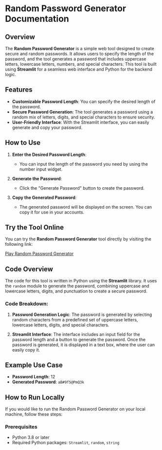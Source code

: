 # Random Password Generator Documentation

## Overview

The **Random Password Generator** is a simple web tool designed to create secure and random passwords. It allows users to specify the length of the password, and the tool generates a password that includes uppercase letters, lowercase letters, numbers, and special characters. This tool is built using **Streamlit** for a seamless web interface and Python for the backend logic.

## Features

- **Customizable Password Length**: You can specify the desired length of the password.
- **Secure Password Generation**: The tool generates a password using a random mix of letters, digits, and special characters to ensure security.
- **User-Friendly Interface**: With the Streamlit interface, you can easily generate and copy your password.
  
## How to Use

1. **Enter the Desired Password Length**:
   - You can input the length of the password you need by using the number input widget.
   
2. **Generate the Password**:
   - Click the "Generate Password" button to create the password.
   
3. **Copy the Generated Password**:
   - The generated password will be displayed on the screen. You can copy it for use in your accounts.
  
## Try the Tool Online

You can try the **Random Password Generator** tool directly by visiting the following link:

[Play Random Password Generator](https://randompassword-5jijopu7auwknaya4ofyh2.streamlit.app/)

## Code Overview

The code for this tool is written in Python using the **Streamlit** library. It uses the `random` module to generate the password, combining uppercase and lowercase letters, digits, and punctuation to create a secure password.

### Code Breakdown:

1. **Password Generation Logic**:
   The password is generated by selecting random characters from a predefined set of uppercase letters, lowercase letters, digits, and special characters.

2. **Streamlit Interface**:
   The interface includes an input field for the password length and a button to generate the password. Once the password is generated, it is displayed in a text box, where the user can easily copy it.

## Example Use Case

- **Password Length**: 12
- **Generated Password**: `aB#9f5@PmQ3k`

## How to Run Locally

If you would like to run the Random Password Generator on your local machine, follow these steps:

### Prerequisites

- Python 3.8 or later
- Required Python packages: `Streamlit`, `random`, `string`


